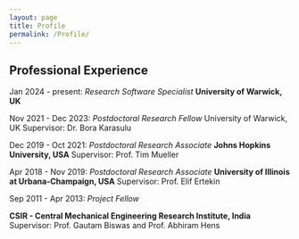 ```yaml
---
layout: page
title: Profile
permalink: /Profile/
---
```



## Professional Experience ## 

Jan 2024 - present: *Research Software Specialist*
**University of Warwick, UK**


Nov 2021 - Dec 2023: 		*Postdoctoral Research Fellow*
University of Warwick, UK
Supervisor: Dr. Bora Karasulu


Dec 2019 - Oct 2021: 	*Postdoctoral Research Associate*
**Johns Hopkins University, USA**
Supervisor: Prof. Tim Mueller


Apr 2018 - Nov 2019:	*Postdoctoral Research Associate*
**University of Illinois at Urbana-Champaign, USA**
Supervisor: Prof. Elif Ertekin


Sep 2011 - Apr 2013: 	*Project Fellow*

**CSIR - Central Mechanical Engineering Research Institute, India**
Supervisor: Prof. Gautam Biswas and Prof. Abhiram Hens